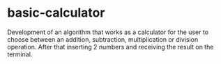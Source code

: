 # basic-calculator
Development of an algorithm that works as a calculator for the user to choose between an addition, subtraction, multiplication or division operation. After that inserting 2 numbers and receiving the result on the terminal.
